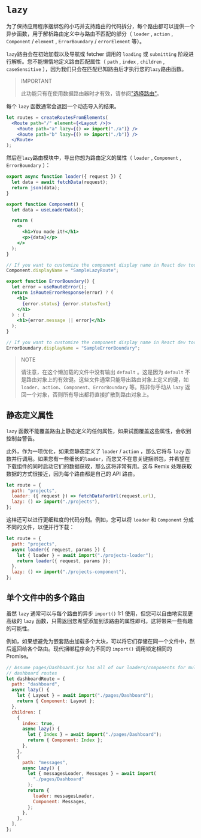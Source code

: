 # `lazy`

为了保持应用程序捆绑包的小巧并支持路由的代码拆分，每个路由都可以提供一个异步函数，用于解析路由定义中与路由不匹配的部分（ `loader` , `action` , `Component` / `element` , `ErrorBoundary` / `errorElement` 等）。

`lazy`路由会在初始加载以及导航或 fetcher 调用的 `loading` 或 `submitting` 阶段进行解析。您不能懒惰地定义路由匹配属性（ `path` , `index` , `children` , `caseSensitive` ），因为我们只会在匹配已知路由后才执行您的`lazy`路由函数。

> IMPORTANT
>
> 此功能只有在使用数据路由器时才有效，请参阅["选择路由"](https://reactrouter.com/en/main/routers/picking-a-router)。

每个 `lazy` 函数通常会返回一个动态导入的结果。

```jsx
let routes = createRoutesFromElements(
  <Route path="/" element={<Layout />}>
    <Route path="a" lazy={() => import("./a")} />
    <Route path="b" lazy={() => import("./b")} />
  </Route>
);
```

然后在`lazy`路由模块中，导出你想为路由定义的属性（ `loader` , `Component` , `ErrorBoundary` ）：

```jsx
export async function loader({ request }) {
  let data = await fetchData(request);
  return json(data);
}

export function Component() {
  let data = useLoaderData();

  return (
    <>
      <h1>You made it!</h1>
      <p>{data}</p>
    </>
  );
}

// If you want to customize the component display name in React dev tools:
Component.displayName = "SampleLazyRoute";

export function ErrorBoundary() {
  let error = useRouteError();
  return isRouteErrorResponse(error) ? (
    <h1>
      {error.status} {error.statusText}
    </h1>
  ) : (
    <h1>{error.message || error}</h1>
  );
}

// If you want to customize the component display name in React dev tools:
ErrorBoundary.displayName = "SampleErrorBoundary";
```

> NOTE
>
> 请注意，在这个懒加载的文件中没有输出 `default` 。这是因为 `default` 不是路由对象上的有效键。这些文件通常只能导出路由对象上定义的键，如 `loader`、`action`、`Component`、`ErrorBoundary` 等。除非你手动从 `lazy` 返回一个对象，否则所有导出都将直接扩散到路由对象上。

## 静态定义属性

`lazy` 函数不能覆盖路由上静态定义的任何属性，如果试图覆盖这些属性，会收到控制台警告。

此外，作为一项优化，如果您静态定义了 `loader` / `action` ，那么它将与 `lazy` 函数并行调用。如果您有一些细长的`loader`，而您又不在意关键捆绑包，并希望在下载组件的同时启动它们的数据获取，那么这将非常有用。这与 Remix 处理获取数据的方式很接近，因为每个路由都是自己的 API 路由。

```jsx
let route = {
  path: "projects",
  loader: ({ request }) => fetchDataForUrl(request.url),
  lazy: () => import("./projects"),
};
```

这样还可以进行更细粒度的代码分割。例如，您可以将 `loader` 和 `Component` 分成不同的文件，以便并行下载：

```jsx
let route = {
  path: "projects",
  async loader({ request, params }) {
    let { loader } = await import("./projects-loader");
    return loader({ request, params });
  },
  lazy: () => import("./projects-component"),
};
```

## 单个文件中的多个路由

虽然 `lazy` 通常可以与每个路由的异步 `import()` 1:1 使用，但您可以自由地实现更高级的 `lazy` 函数，只需返回您希望添加到该路由的属性即可。这将带来一些有趣的可能性。

例如，如果想避免为嵌套路由加载多个大块，可以将它们存储在同一个文件中，然后返回给各个路由。现代捆绑程序会为不同的 `import()` 调用锁定相同的 Promise。

```jsx
// Assume pages/Dashboard.jsx has all of our loaders/components for multiple
// dashboard routes
let dashboardRoute = {
  path: "dashboard",
  async lazy() {
    let { Layout } = await import("./pages/Dashboard");
    return { Component: Layout };
  },
  children: [
    {
      index: true,
      async lazy() {
        let { Index } = await import("./pages/Dashboard");
        return { Component: Index };
      },
    },
    {
      path: "messages",
      async lazy() {
        let { messagesLoader, Messages } = await import(
          "./pages/Dashboard"
        );
        return {
          loader: messagesLoader,
          Component: Messages,
        };
      },
    },
  ],
};
```